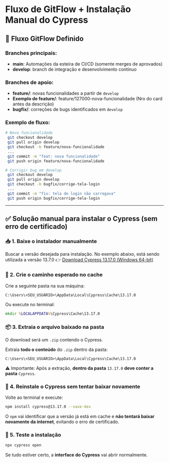 # Fluxo de GitFlow + Instalação Manual do Cypress

## 📌 Fluxo GitFlow Definido

### Branches principais:

- **main**: Automações da esteira de CI/CD (somente merges de aprovados)
- **develop**: branch de integração e desenvolvimento contínuo

### Branches de apoio:

- **feature/**: novas funcionalidades a partir de `develop`
- **Exemplo de feature/**: feature/127000-nova-funcionalidade (Nro do card antes da descrição)
- **bugfix/**: correções de bugs identificados em `develop`

### Exemplo de fluxo:

```bash
# Nova funcionalidade
 git checkout develop
 git pull origin develop
 git checkout -b feature/nova-funcionalidade
 ...
 git commit -m "feat: nova funcionalidade"
 git push origin feature/nova-funcionalidade
```

```bash
# Corrigir bug em develop
 git checkout develop
 git pull origin develop
 git checkout -b bugfix/corrige-tela-login
 ...
 git commit -m "fix: tela de login não carregava"
 git push origin bugfix/corrige-tela-login
```

---

## ✅ Solução manual para instalar o Cypress (sem erro de certificado)

### 📥 1. Baixe o instalador manualmente

Buscar a versão desejada para instalação. No exemplo abaixo, está sendo utilizada a versão 13.7.0
👉 [Download Cypress 13.17.0 (Windows 64-bit)](https://download.cypress.io/desktop/13.17.0?platform=win32\&arch=x64)

### 📁 2. Crie o caminho esperado no cache

Crie a seguinte pasta na sua máquina:

```
C:\Users\<SEU_USUÁRIO>\AppData\Local\Cypress\Cache\13.17.0
```

Ou execute no terminal:

```cmd
mkdir %LOCALAPPDATA%\Cypress\Cache\13.17.0
```

### 📦 3. Extraia o arquivo baixado na pasta

O download será um `.zip` contendo o Cypress.

Extraia **todo o conteúdo** do `.zip` dentro da pasta:

```
C:\Users\<SEU_USUÁRIO>\AppData\Local\Cypress\Cache\13.17.0
```

⚠️ Importante: Após a extração, **dentro da pasta** `13.17.0` **deve conter a pasta** `Cypress`.

### 🔁 4. Reinstale o Cypress sem tentar baixar novamente

Volte ao terminal e execute:

```bash
npm install cypress@13.17.0 --save-dev
```

O `npm` vai identificar que a versão já está em cache e **não tentará baixar novamente da internet**, evitando o erro de certificado.

### 🧪 5. Teste a instalação

```bash
npx cypress open
```

Se tudo estiver certo, a **interface do Cypress** vai abrir normalmente.
